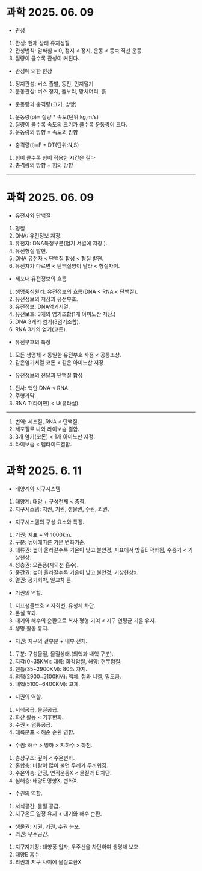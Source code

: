 # 과학 2025. 06. 09
* 관성<br>
1. 관성: 현재 상태 유지성질
1. 관성법칙: 알짜힘 = 0, 정지 < 정지, 운동 < 등속 직선 운동.
1. 질량이 클수록 관성이 커진다.
* 관성에 의한 현상<br>
1. 정지관성: 버스 출발, 동전, 먼지털기
1. 운동관성: 버스 정지, 돌부리, 망치머리, 흙
* 운동량과 충격량(크기, 방향)<br>
1. 운동량(p)= 질량 * 속도(단위:kg,m/s)
1. 질량이 클수록 속도의 크기가 클수록 운동량이 크다.
1. 운동량의 방향 = 속도의 방향

* 충격량(I)=F * DT(단위:N,S)
1. 힘이 클수록 힘이 작용한 시간은 길다
1. 충격량의 방향 = 힘의 방향
---
# 과학 2025. 06. 09<br>
* 유전자와 단백질
1. 형질
1. DNA: 유전정보 저장.
1. 유전자: DNA특정부분(염기 서열에 저장.).
1. 유전형질 발현.
1. DNA 유전자 < 단백질 합성 < 형질 발현.
1. 유전자가 다르면 < 단백질양이 달라 < 형질차이.
* 세포내 유전정보의 흐름<br>
1. 생명중심원리: 유전정보의 흐름(DNA < RNA < 단백질).
1. 유전정보의 저장과 유전부호.
1. 유전정보: DNA염기서열. 
1. 유전보호: 3개의 염기조합(1개 아미노산 저장.)
1. DNA 3개의 염기(3염기조합).
1. RNA 3개의 염기(코돈).
* 유전부호의 특징<br>
1. 모든 생명체 < 동일한 유전부호 사용 < 공통조상.
1. 같은염기서열 코돈 < 같은 아미노산 저장.
* 유전정보의 전달과 단백질 합성<br>
1. 전사: 핵안 DNA < RNA.
1. 주형가닥.
1. RNA T(타이민) < U(유라실).
---
1. 번역: 세포질, RNA < 단백질.
1. 세포질로 나와 라이보솜 결합.
1. 3개 염기(코돈) < 1개 아미노산 지정.
1. 라이보솜 < 펩타이드결합.

# 과학 2025. 6. 11
* 태양계와 지구시스템<br>
1. 태양계: 태양 + 구성천체 < 중력.
1. 지구시스템: 지권, 기권, 생물권, 수권, 외권.
* 지구시스템의 구성 요소와 특징.
1. 기권: 지표 ~ 약 1000km.
2. 구분: 높이에따른 기온 변화기준.
1. 대류권: 높이 올라갈수록 기온이 낮고 불안정, 지표에서 방출E 약화됨, 수증기 < 기상현상.
1. 성층권: 오존픙(자외선 흡수).
1. 중간권: 높이 올라갈수록 기온이 낮고 불안정, 기상현상x.
1. 열권: 공기희박, 일교차 큼.
* 기권의 역할.
1. 지표생물보호 < 자회선, 유성체 차단.
1. 온실 효과.
1. 대기와 해수의 순환으로 복사 평형 기여 < 지구 연평균 기온 유지.
1. 생명 활동 유지.
* 지권: 지구의 겉부분 + 내부 전체.
1. 구분: 구성물질, 물질상태.(외핵과 내핵 구분). 
1. 지각(0~35KM): 대륙: 화강암질, 해양: 현무암질.
1. 맨틀(35~2900KM): 80% 차지.
1. 외핵(2900~5100KM): 액체: 철과 니켈, 밀도큼.
1. 내핵(5100~6400KM): 고체.
* 지권의 역할.
1. 서식공급, 물질공급.
1. 화산 활동 < 기후변화.
1. 수권 < 염류공급.
1. 대륙분포 < 해순 순환 영향.
* 수권: 해수 > 빙하 > 지하수 > 하천.
1. 층상구조: 깊이 < 수온변화.
1. 혼합층: 바람이 많이 불면 두께가 두꺼워짐.
1. 수온약층: 안정, 연직운동X < 물질과 E 차단.
1. 심해층: 태양E 영향X, 변화X. 
* 수권의 역할.
1. 서식공간, 물질 공급.
1. 지구온도 일정 유지 < 대기와 해수 순환.
* 생물권: 지권, 기권, 수권 분포.
* 외권: 우주공간.
1. 지구자기장: 태양풍 입자, 우주선을 차단하여 생명체 보호.
1. 태양E 흡수
1. 외권과 지구 사이에 물질교환X